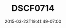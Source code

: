 ---
title: DSCF0714
date: 2015-03-23T19:41:49-07:00
draft: false
location: Washington
img_url: https://d17enza3bfujl8.cloudfront.net/DSCF0714.jpg
original_fn: ""
tags:
- Cle Elum, WA
- camping

---
